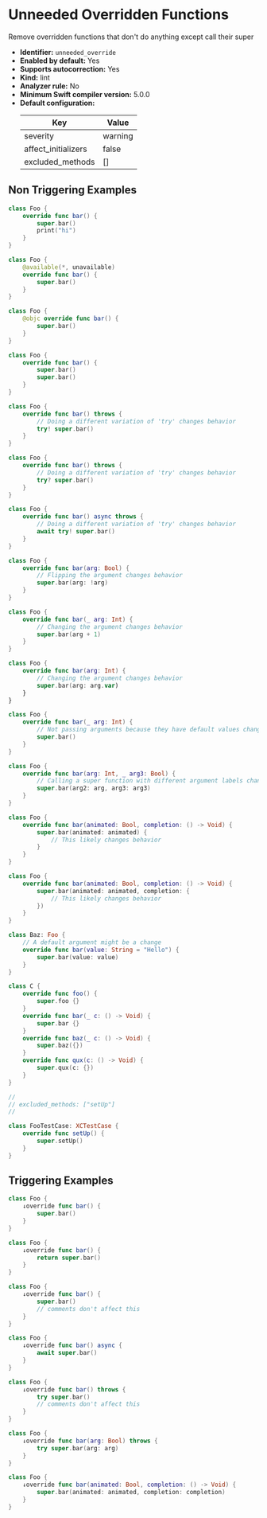 # Unneeded Overridden Functions

Remove overridden functions that don't do anything except call their super

* **Identifier:** `unneeded_override`
* **Enabled by default:** Yes
* **Supports autocorrection:** Yes
* **Kind:** lint
* **Analyzer rule:** No
* **Minimum Swift compiler version:** 5.0.0
* **Default configuration:**
  <table>
  <thead>
  <tr><th>Key</th><th>Value</th></tr>
  </thead>
  <tbody>
  <tr>
  <td>
  severity
  </td>
  <td>
  warning
  </td>
  </tr>
  <tr>
  <td>
  affect_initializers
  </td>
  <td>
  false
  </td>
  </tr>
  <tr>
  <td>
  excluded_methods
  </td>
  <td>
  []
  </td>
  </tr>
  </tbody>
  </table>

## Non Triggering Examples

```swift
class Foo {
    override func bar() {
        super.bar()
        print("hi")
    }
}
```

```swift
class Foo {
    @available(*, unavailable)
    override func bar() {
        super.bar()
    }
}
```

```swift
class Foo {
    @objc override func bar() {
        super.bar()
    }
}
```

```swift
class Foo {
    override func bar() {
        super.bar()
        super.bar()
    }
}
```

```swift
class Foo {
    override func bar() throws {
        // Doing a different variation of 'try' changes behavior
        try! super.bar()
    }
}
```

```swift
class Foo {
    override func bar() throws {
        // Doing a different variation of 'try' changes behavior
        try? super.bar()
    }
}
```

```swift
class Foo {
    override func bar() async throws {
        // Doing a different variation of 'try' changes behavior
        await try! super.bar()
    }
}
```

```swift
class Foo {
    override func bar(arg: Bool) {
        // Flipping the argument changes behavior
        super.bar(arg: !arg)
    }
}
```

```swift
class Foo {
    override func bar(_ arg: Int) {
        // Changing the argument changes behavior
        super.bar(arg + 1)
    }
}
```

```swift
class Foo {
    override func bar(arg: Int) {
        // Changing the argument changes behavior
        super.bar(arg: arg.var)
    }
}
```

```swift
class Foo {
    override func bar(_ arg: Int) {
        // Not passing arguments because they have default values changes behavior
        super.bar()
    }
}
```

```swift
class Foo {
    override func bar(arg: Int, _ arg3: Bool) {
        // Calling a super function with different argument labels changes behavior
        super.bar(arg2: arg, arg3: arg3)
    }
}
```

```swift
class Foo {
    override func bar(animated: Bool, completion: () -> Void) {
        super.bar(animated: animated) {
            // This likely changes behavior
        }
    }
}
```

```swift
class Foo {
    override func bar(animated: Bool, completion: () -> Void) {
        super.bar(animated: animated, completion: {
            // This likely changes behavior
        })
    }
}
```

```swift
class Baz: Foo {
    // A default argument might be a change
    override func bar(value: String = "Hello") {
        super.bar(value: value)
    }
}
```

```swift
class C {
    override func foo() {
        super.foo {}
    }
    override func bar(_ c: () -> Void) {
        super.bar {}
    }
    override func baz(_ c: () -> Void) {
        super.baz({})
    }
    override func qux(c: () -> Void) {
        super.qux(c: {})
    }
}
```

```swift
//
// excluded_methods: ["setUp"]
//

class FooTestCase: XCTestCase {
    override func setUp() {
        super.setUp()
    }
}

```

## Triggering Examples

```swift
class Foo {
    ↓override func bar() {
        super.bar()
    }
}
```

```swift
class Foo {
    ↓override func bar() {
        return super.bar()
    }
}
```

```swift
class Foo {
    ↓override func bar() {
        super.bar()
        // comments don't affect this
    }
}
```

```swift
class Foo {
    ↓override func bar() async {
        await super.bar()
    }
}
```

```swift
class Foo {
    ↓override func bar() throws {
        try super.bar()
        // comments don't affect this
    }
}
```

```swift
class Foo {
    ↓override func bar(arg: Bool) throws {
        try super.bar(arg: arg)
    }
}
```

```swift
class Foo {
    ↓override func bar(animated: Bool, completion: () -> Void) {
        super.bar(animated: animated, completion: completion)
    }
}
```